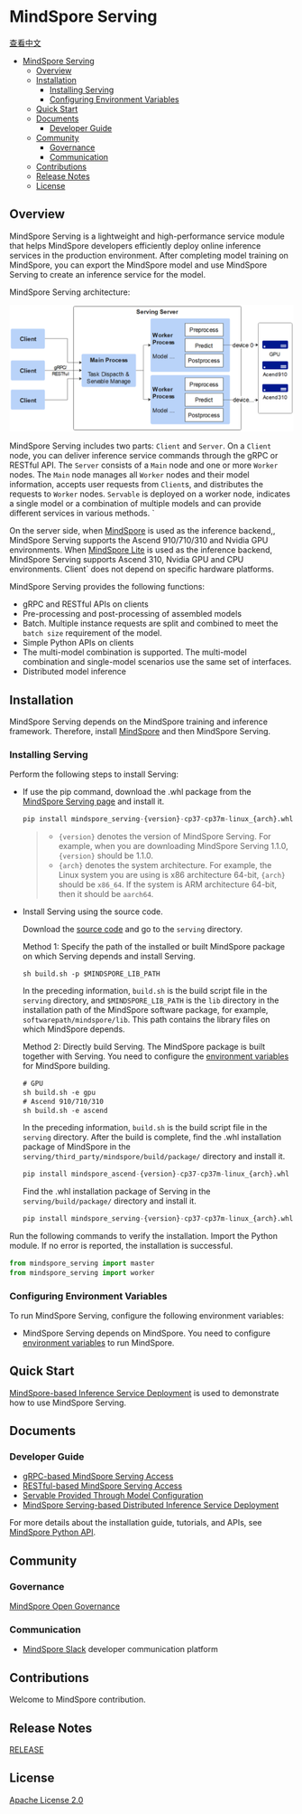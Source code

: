 # MindSpore Serving

[查看中文](./README_CN.md)

<!-- TOC -->

- [MindSpore Serving](#mindspore-serving)
    - [Overview](#overview)
    - [Installation](#installation)
        - [Installing Serving](#installing-serving)
        - [Configuring Environment Variables](#configuring-environment-variables)
    - [Quick Start](#quick-start)
    - [Documents](#documents)
        - [Developer Guide](#developer-guide)
    - [Community](#community)
        - [Governance](#governance)
        - [Communication](#communication)
    - [Contributions](#contributions)
    - [Release Notes](#release-notes)
    - [License](#license)

<!-- /TOC -->

## Overview

MindSpore Serving is a lightweight and high-performance service module that helps MindSpore developers efficiently deploy online inference services in the production environment. After completing model training on MindSpore, you can export the MindSpore model and use MindSpore Serving to create an inference service for the model.  

MindSpore Serving architecture:

<img src="docs/architecture.png" alt="MindSpore Architecture" width="600"/>

MindSpore Serving includes two parts: `Client` and `Server`. On a `Client` node, you can deliver inference service commands through the gRPC or RESTful API. The `Server` consists of a `Main` node and one or more `Worker` nodes. The `Main` node manages all `Worker` nodes and their model information, accepts user requests from `Client`s, and distributes the requests to `Worker` nodes. `Servable` is deployed on a worker node, indicates a single model or a combination of multiple models and can provide different services in various methods. `

On the server side, when [MindSpore](#https://www.mindspore.cn/) is used as the inference backend,, MindSpore Serving supports the Ascend 910/710/310 and Nvidia GPU environments. When [MindSpore Lite](#https://www.mindspore.cn/lite) is used as the inference backend, MindSpore Serving supports Ascend 310, Nvidia GPU and CPU environments.
Client` does not depend on specific hardware platforms.

MindSpore Serving provides the following functions:

- gRPC and RESTful APIs on clients
- Pre-processing and post-processing of assembled models
- Batch. Multiple instance requests are split and combined to meet the `batch size` requirement of the model.
- Simple Python APIs on clients
- The multi-model combination is supported. The multi-model combination and single-model scenarios use the same set of interfaces.
- Distributed model inference

## Installation

MindSpore Serving depends on the MindSpore training and inference framework. Therefore, install [MindSpore](https://gitee.com/mindspore/mindspore/blob/master/README.md#installation) and then MindSpore Serving.

### Installing Serving

Perform the following steps to install Serving:

- If use the pip command, download the .whl package from the [MindSpore Serving page](https://www.mindspore.cn/versions/en) and install it.

    ```python
    pip install mindspore_serving-{version}-cp37-cp37m-linux_{arch}.whl
    ```

    > - `{version}` denotes the version of MindSpore Serving. For example, when you are downloading MindSpore Serving 1.1.0, `{version}` should be 1.1.0.
    > - `{arch}` denotes the system architecture. For example, the Linux system you are using is x86 architecture 64-bit, `{arch}` should be `x86_64`. If the system is ARM architecture 64-bit, then it should be `aarch64`.

- Install Serving using the source code.

    Download the [source code](https://gitee.com/mindspore/serving) and go to the `serving` directory.

    Method 1: Specify the path of the installed or built MindSpore package on which Serving depends and install Serving.

    ```shell
    sh build.sh -p $MINDSPORE_LIB_PATH
    ```

    In the preceding information, `build.sh` is the build script file in the `serving` directory, and `$MINDSPORE_LIB_PATH` is the `lib` directory in the installation path of the MindSpore software package, for example, `softwarepath/mindspore/lib`. This path contains the library files on which MindSpore depends.

    Method 2: Directly build Serving. The MindSpore package is built together with Serving. You need to configure the [environment variables](https://gitee.com/mindspore/docs/blob/master/install/mindspore_ascend_install_source_en.md#configuring-environment-variables) for MindSpore building.

    ```shell
    # GPU
    sh build.sh -e gpu
    # Ascend 910/710/310
    sh build.sh -e ascend
    ```

    In the preceding information, `build.sh` is the build script file in the `serving` directory. After the build is complete, find the .whl installation package of MindSpore in the `serving/third_party/mindspore/build/package/` directory and install it.

    ```python
    pip install mindspore_ascend-{version}-cp37-cp37m-linux_{arch}.whl
    ```

    Find the .whl installation package of Serving in the `serving/build/package/` directory and install it.

    ```python
    pip install mindspore_serving-{version}-cp37-cp37m-linux_{arch}.whl
    ```

Run the following commands to verify the installation. Import the Python module. If no error is reported, the installation is successful.

```python
from mindspore_serving import master
from mindspore_serving import worker
```

### Configuring Environment Variables

To run MindSpore Serving, configure the following environment variables:

- MindSpore Serving depends on MindSpore. You need to configure [environment variables](https://gitee.com/mindspore/docs/blob/master/install/mindspore_ascend_install_source_en.md#configuring-environment-variables) to run MindSpore.

## Quick Start

[MindSpore-based Inference Service Deployment](https://www.mindspore.cn/serving/docs/en/master/serving_example.html) is used to demonstrate how to use MindSpore Serving.

## Documents

### Developer Guide

- [gRPC-based MindSpore Serving Access](https://www.mindspore.cn/serving/docs/en/master/serving_grpc.html)
- [RESTful-based MindSpore Serving Access](https://www.mindspore.cn/serving/docs/en/master/serving_restful.html)
- [Servable Provided Through Model Configuration](https://www.mindspore.cn/serving/docs/en/master/serving_model.html)
- [MindSpore Serving-based Distributed Inference Service Deployment](https://www.mindspore.cn/serving/docs/en/master/serving_distributed_example.html)

For more details about the installation guide, tutorials, and APIs, see [MindSpore Python API](https://www.mindspore.cn/serving/api/en/master/index.html).

## Community

### Governance

[MindSpore Open Governance](https://gitee.com/mindspore/community/blob/master/governance.md)

### Communication

- [MindSpore Slack](https://join.slack.com/t/mindspore/shared_invite/zt-dgk65rli-3ex4xvS4wHX7UDmsQmfu8w) developer communication platform

## Contributions

Welcome to MindSpore contribution.

## Release Notes

[RELEASE](RELEASE.md)

## License

[Apache License 2.0](LICENSE)
